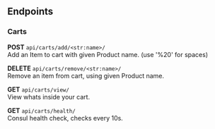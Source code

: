 ## Endpoints 

### **Carts**

**POST** `api/carts/add/<str:name>/`   
Add an Item to cart with given Product name. (use '%20' for spaces)

**DELETE** `api/carts/remove/<str:name>/`   
Remove an item from cart, using given Product name.

**GET** `api/carts/view/`   
View whats inside your cart.

**GET** `api/carts/health/`   
Consul health check, checks every 10s.
